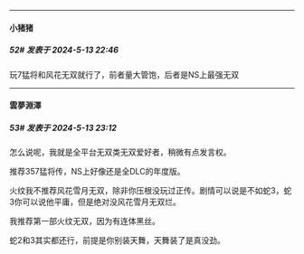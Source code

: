 ﻿
*****

####  小猪猪  
##### 52#       发表于 2024-5-13 22:46

玩7猛将和风花无双就行了，前者量大管饱，后者是NS上最强无双


*****

####  雲夢淵澤  
##### 53#       发表于 2024-5-13 23:12

怎么说呢，我就是全平台无双类无双爱好者，稍微有点发言权。

推荐357猛将传，NS上好像还是全DLC的年度版。

火纹我不推荐风花雪月无双，除非你压根没玩过正传。剧情可以说是不如蛇3，蛇3你可以说他平庸，但是绝对没风花雪月无双烂。

我推荐第一部火纹无双，因为有连体黑丝。

蛇2和3其实都还行，前提是你别装天舞，天舞装了是真没劲。

